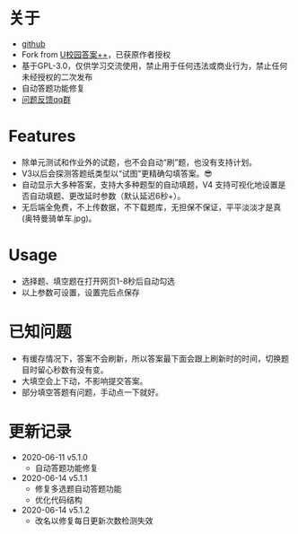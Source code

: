 # 关于
- [github](https://github.com/SSmJaE/WELearnHelper)
- Fork from [U校园答案++](https://greasyfork.org/zh-CN/scripts/397423-u%E6%A0%A1%E5%9B%AD%E7%AD%94%E6%A1%88)，已获原作者授权
- 基于GPL-3.0，仅供学习交流使用，禁止用于任何违法或商业行为，禁止任何未经授权的二次发布
- 自动答题功能修复
- [问题反馈qq群](https://jq.qq.com/?_wv=1027&k=5AyCT4l)

# Features
- 除单元测试和作业外的试题，也不会自动“刷”题，也没有支持计划。
- V3以后会探测答题纸类型以“试图”更精确勾填答案。😎
- 自动显示大多种答案，支持大多种题型的自动填题，V4 支持可视化地设置是否自动填题、更改延时参数（默认延迟6秒+）。
- 无后端全免费，不上传数据，不下载题库，无担保不保证，平平淡淡才是真 (奥特曼骑单车.jpg)。

# Usage
- 选择题、填空题在打开网页1-8秒后自动勾选
- 以上参数可设置，设置完后点保存

# 已知问题
- 有缓存情况下，答案不会刷新，所以答案最下面会跟上刷新时的时间，切换题目时留心秒数有没有变。
- 大填空会上下动，不影响提交答案。
- 部分填空答题有问题，手动点一下就好。

# 更新记录
- 2020-06-11 v5.1.0
  - 自动答题功能修复
- 2020-06-14 v5.1.1
  - 修复多选题自动答题功能
  - 优化代码结构
- 2020-06-14 v5.1.2
  - 改名以修复每日更新次数检测失效
